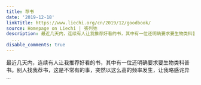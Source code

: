 ```yaml
---
title: 荐书
date: '2019-12-18'
linkTitle: https://www.liechi.org/cn/2019/12/goodbook/
source: Homepage on Liechi | 張列弛
description: 最近几天内，连续有人让我推荐好看的书，其中有一位还明确要求要生物类科普书。别人找我荐书，这是不常有的事，突然以这么高的频率发生，让我略感诧异
  ...
disable_comments: true
---
```

最近几天内，连续有人让我推荐好看的书，其中有一位还明确要求要生物类科普书。别人找我荐书，这是不常有的事，突然以这么高的频率发生，让我略感诧异 ...